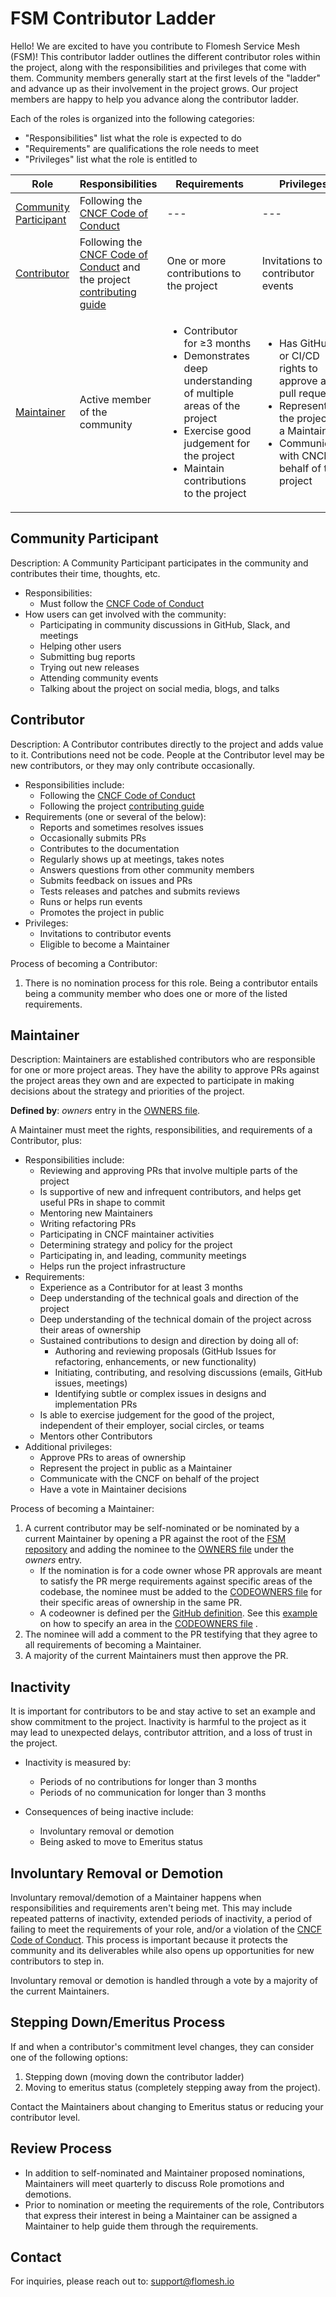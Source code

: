 # FSM Contributor Ladder

Hello! We are excited to have you contribute to Flomesh Service Mesh (FSM)! This contributor ladder outlines the different contributor roles within the project, along with the responsibilities and privileges that come with them. Community members generally start at the first levels of the "ladder" and advance up as their involvement in the project grows. Our project members are happy to help you advance along the contributor ladder.

Each of the roles is organized into the following categories:
* "Responsibilities" list what the role is expected to do
* "Requirements" are qualifications the role needs to meet
* "Privileges" list what the role is entitled to

| Role | Responsibilities | Requirements | Privileges |
| -----| ---------------- | ------------ | -------|
| [Community Participant](#community-participant) | Following the [CNCF Code of Conduct] | --- | --- |
| [Contributor](#contributor) | Following the [CNCF Code of Conduct] and the project [contributing guide] | One or more contributions to the project | Invitations to contributor events |
| [Maintainer](#maintainer) | Active member of the community |<ul><li>Contributor for ≥3 months</li><li> Demonstrates deep understanding of multiple areas of the project</li><li>Exercise good judgement for the project</li><li>Maintain contributions to the project</li></ul> | <ul><li>Has GitHub or CI/CD rights to approve any pull requests</li><li>Represent the project as a Maintainer</li><li>Communicate with CNCF on behalf of the project</li></ul> |

## Community Participant

Description: A Community Participant participates in the community and contributes their time, thoughts, etc.

* Responsibilities:
    * Must follow the [CNCF Code of Conduct]
* How users can get involved with the community:
    * Participating in community discussions in GitHub, Slack, and meetings
    * Helping other users
    * Submitting bug reports
    * Trying out new releases
    * Attending community events
    * Talking about the project on social media, blogs, and talks

## Contributor

Description: A Contributor contributes directly to the project and adds value to it. Contributions need not be code. People at the Contributor level may be new contributors, or they may only contribute occasionally.

* Responsibilities include:
    * Following the [CNCF Code of Conduct]
    * Following the project [contributing guide]
* Requirements (one or several of the below):
    * Reports and sometimes resolves issues
    * Occasionally submits PRs
    * Contributes to the documentation
    * Regularly shows up at meetings, takes notes
    * Answers questions from other community members
    * Submits feedback on issues and PRs
    * Tests releases and patches and submits reviews
    * Runs or helps run events
    * Promotes the project in public
* Privileges:
    * Invitations to contributor events
    * Eligible to become a Maintainer

Process of becoming a Contributor:
1. There is no nomination process for this role. Being a contributor entails being a community member who does one or more of the listed requirements.

## Maintainer

Description: Maintainers are established contributors who are responsible for one or more project areas. They have the ability to approve PRs against the project areas they own and are expected to participate in making decisions about the strategy and priorities of the project.

**Defined by**: *owners* entry in the [OWNERS file].

A Maintainer must meet the rights, responsibilities, and requirements of a Contributor, plus:

* Responsibilities include:
    * Reviewing and approving PRs that involve multiple parts of the project
    * Is supportive of new and infrequent contributors, and helps get useful PRs in shape to commit
    * Mentoring new Maintainers
    * Writing refactoring PRs
    * Participating in CNCF maintainer activities
    * Determining strategy and policy for the project
    * Participating in, and leading, community meetings
    * Helps run the project infrastructure
* Requirements:
    * Experience as a Contributor for at least 3 months
    * Deep understanding of the technical goals and direction of the project
    * Deep understanding of the technical domain of the project across their areas of ownership
    * Sustained contributions to design and direction by doing all of:
      * Authoring and reviewing proposals (GitHub Issues for refactoring, enhancements, or new functionality)
      * Initiating, contributing, and resolving discussions (emails, GitHub issues, meetings)
      * Identifying subtle or complex issues in designs and implementation PRs
    * Is able to exercise judgement for the good of the project, independent of their employer, social circles, or teams
    * Mentors other Contributors
* Additional privileges:
    * Approve PRs to areas of ownership
    * Represent the project in public as a Maintainer
    * Communicate with the CNCF on behalf of the project
    * Have a vote in Maintainer decisions

Process of becoming a Maintainer:

1. A current contributor may be self-nominated or be nominated by a current Maintainer by opening a PR against the root of the [FSM repository] and adding the nominee to the [OWNERS file] under the *owners* entry. 
   - If the nomination is for a code owner whose PR approvals are meant to satisfy the PR merge requirements against specific areas of the codebase, the nominee must be added to the [CODEOWNERS file] for their specific areas of ownership in the same PR. 
   - A codeowner is defined per the [GitHub definition](https://docs.github.com/en/repositories/managing-your-repositorys-settings-and-features/customizing-your-repository/about-code-owners#about-code-owners). See this [example](https://docs.github.com/en/repositories/managing-your-repositorys-settings-and-features/customizing-your-repository/about-code-owners#example-of-a-codeowners-file) on how to specify an area in the [CODEOWNERS file] .
2. The nominee will add a comment to the PR testifying that they agree to all requirements of becoming a Maintainer.
3. A majority of the current Maintainers must then approve the PR.


## Inactivity

It is important for contributors to be and stay active to set an example and show commitment to the project. Inactivity is harmful to the project as it may lead to unexpected delays, contributor attrition, and a loss of trust in the project.

* Inactivity is measured by:
    * Periods of no contributions for longer than 3 months
    * Periods of no communication for longer than 3 months

* Consequences of being inactive include:
    * Involuntary removal or demotion
    * Being asked to move to Emeritus status


## Involuntary Removal or Demotion

Involuntary removal/demotion of a Maintainer happens when responsibilities and requirements aren't being met. This may include repeated patterns of inactivity, extended periods of inactivity, a period of failing to meet the requirements of your role, and/or a violation of the [CNCF Code of Conduct]. This process is important because it protects the community and its deliverables while also opens up opportunities for new contributors to step in.

Involuntary removal or demotion is handled through a vote by a majority of the current Maintainers.


## Stepping Down/Emeritus Process

If and when a contributor's commitment level changes, they can consider one of the following options: 
1. Stepping down (moving down the contributor ladder)
2. Moving to emeritus status (completely stepping away from the project).

Contact the Maintainers about changing to Emeritus status or reducing your contributor level.


## Review Process

- In addition to self-nominated and Maintainer proposed nominations, Maintainers will meet quarterly to discuss Role promotions and demotions.
- Prior to nomination or meeting the requirements of the role, Contributors that express their interest in being a Maintainer can be assigned a Maintainer to help guide them through the requirements.

## Contact

For inquiries, please reach out to: support@flomesh.io

[OWNERS file]: https://github.com/flomesh-io/fsm/blob/main/OWNERS
[CODEOWNERS file]: https://github.com/flomesh-io/fsm/blob/main/CODEOWNERS
[FSM repository]: https://github.com/flomesh-io/fsm
[contributing guide]: https://github.com/flomesh-io/fsm/blob/main/CONTRIBUTING.md
[CNCF Code of Conduct]: https://github.com/cncf/foundation/blob/master/code-of-conduct.md